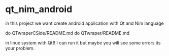 # qt_nim_android
in this project we want create android application with Qt and Nim language


do QTwraperCSide/README.md
do QTwraper/README.md


in linux system with Qt6
I can run it but maybe you will see some errors its your problem.
